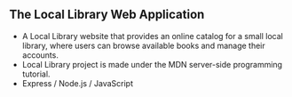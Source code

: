 ## The Local Library Web Application

- A Local Library website that provides an online catalog for a small local library, where users can browse available books and manage their accounts.
- Local Library project is made under the MDN server-side programming tutorial.
- Express / Node.js / JavaScript
